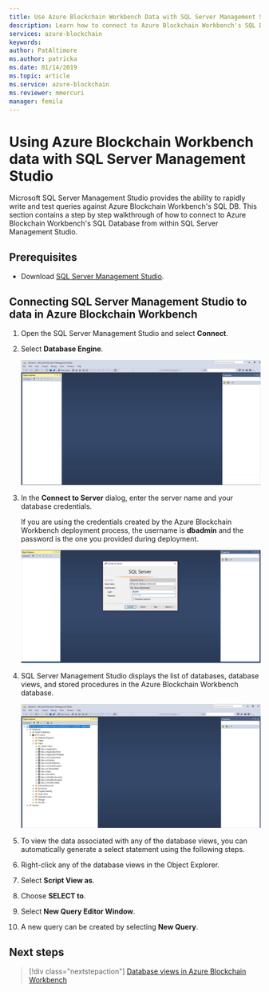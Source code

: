```yaml
---
title: Use Azure Blockchain Workbench Data with SQL Server Management Studio
description: Learn how to connect to Azure Blockchain Workbench's SQL Database from within SQL Server Management Studio.
services: azure-blockchain
keywords:
author: PatAltimore
ms.author: patricka
ms.date: 01/14/2019
ms.topic: article
ms.service: azure-blockchain
ms.reviewer: mmercuri
manager: femila
---
```

# Using Azure Blockchain Workbench data with SQL Server Management Studio

Microsoft SQL Server Management Studio provides the ability to rapidly
write and test queries against Azure Blockchain Workbench's SQL DB. This section contains a step by step walkthrough of how to connect to Azure Blockchain Workbench's SQL Database from within SQL Server Management Studio.

## Prerequisites

* Download [SQL Server Management Studio](https://docs.microsoft.com/sql/ssms/download-sql-server-management-studio-ssms?view=sql-server-2017).

## Connecting SQL Server Management Studio to data in Azure Blockchain Workbench

1. Open the SQL Server Management Studio and select **Connect**.
2. Select **Database Engine**.

    ![Database engine](./media/data-sql-management-studio/database-engine.png)

3. In the **Connect to Server** dialog, enter the server name and your
database credentials.

    If you are using the credentials created by the Azure Blockchain Workbench deployment process, the username is **dbadmin** and the password is the one you provided during deployment.

    ![Enter SQL credentials](./media/data-sql-management-studio/sql-creds.png)

 4. SQL Server Management Studio displays the list of databases, database views, and stored procedures in the Azure Blockchain Workbench database.

    ![Database list](./media/data-sql-management-studio/db-list.png)

5. To view the data associated with any of the database views, you can automatically generate a select statement using the following steps.
6. Right-click any of the database views in the Object Explorer.
7. Select **Script View as**.
8. Choose **SELECT to**.
9. Select **New Query Editor Window**.
10. A new query can be created by selecting **New Query**.

## Next steps

> [!div class="nextstepaction"]
> [Database views in Azure Blockchain Workbench](database-views.md)
